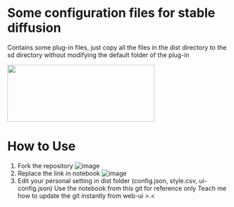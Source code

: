 # Some configuration files for stable diffusion

Contains some plug-in files, just copy all the files in the dist directory to the sd directory without modifying the default folder of the plug-in

[<img src="https://upload.wikimedia.org/wikipedia/commons/7/7c/Kaggle_logo.png" width="334" height="129">](https://www.kaggle.com/code/yiyiooo/stable-diffusion-webui-novelai)

# How to Use
1. Fork the repository
![image](https://user-images.githubusercontent.com/115693126/220054420-807636de-db74-41e1-8b54-9568b3d3de89.png)
2. Replace the link in notebook
![image](https://user-images.githubusercontent.com/115693126/220054896-eafd3886-28a5-4269-a263-fba27a700f27.png)
3. Edit your personal setting in dist folder (config.json, style.csv, ui-config.json)
Use the notebook from this git for reference only
Teach me how to update the git instantly from web-ui >.<
